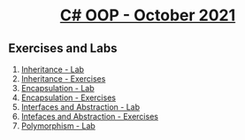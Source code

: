 # <a href="https://softuni.bg/trainings/3484/csharp-oop-october-2021/internal"><p align="center"> C# OOP - October 2021<p>
</a>



## Exercises and Labs


1. <a href="https://github.com/NikolovDaniel/Software-University--SoftUni-/tree/main/C%23%20Programming/C%23%20OOP/C%23%20OOP%20-%20Exercises/Inheritance%20-%20Lab"> Inheritance - Lab </a>
2. <a href="https://github.com/NikolovDaniel/Software-University--SoftUni-/tree/main/C%23%20Programming/C%23%20OOP/C%23%20OOP%20-%20Exercises/Inheritance%20-%20Exercises"> Inheritance - Exercises </a>
3. <a href="https://github.com/NikolovDaniel/Software-University--SoftUni-/tree/main/C%23%20Programming/C%23%20OOP/C%23%20OOP%20-%20Exercises/Encapsulation%20-%20Lab"> Encapsulation - Lab </a>
4. <a href="https://github.com/NikolovDaniel/Software-University--SoftUni-/tree/main/C%23%20Programming/C%23%20OOP/C%23%20OOP%20-%20Exercises/Encapsulation%20-%20Exercises"> Encapsulation - Exercises </a>
5. <a href="https://github.com/NikolovDaniel/Software-University--SoftUni-/tree/main/C%23%20Programming/C%23%20OOP/C%23%20OOP%20-%20Exercises/Interfaces%20and%20Abstractions%20-%20Lab"> Interfaces and Abstraction - Lab </a>
6. <a href="https://github.com/NikolovDaniel/Software-University--SoftUni-/tree/main/C%23%20Programming/C%23%20OOP/C%23%20OOP%20-%20Exercises/Interfaces%20and%20Abstractions%20-%20Exercises"> Intefaces and Abstraction - Exercises </a>
7. <a href="https://github.com/NikolovDaniel/Software-University--SoftUni-/tree/main/C%23%20Programming/C%23%20OOP/C%23%20OOP%20-%20Exercises/Polymorphism%20-%20Lab"> Polymorphism - Lab </a>
